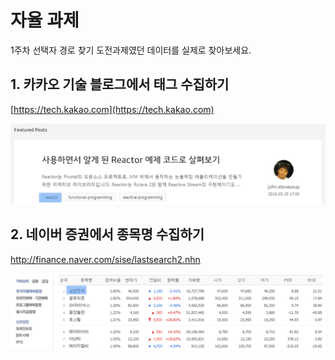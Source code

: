 # 자율 과제

1주차 선택자 경로 찾기 도전과제였던 데이터를 실제로 찾아보세요.

## 1. 카카오 기술 블로그에서 태그 수집하기

[https://tech.kakao.com​](https://tech.kakao.com​)

![](../../.gitbook/assets/image%20%28175%29.png)

## 2. 네이버 증권에서 종목명 수집하기

[http://finance.naver.com/sise/lastsearch2.nhn ](http://finance.naver.com/sise/lastsearch2.nhn%20)

![](../../.gitbook/assets/image%20%28386%29.png)

